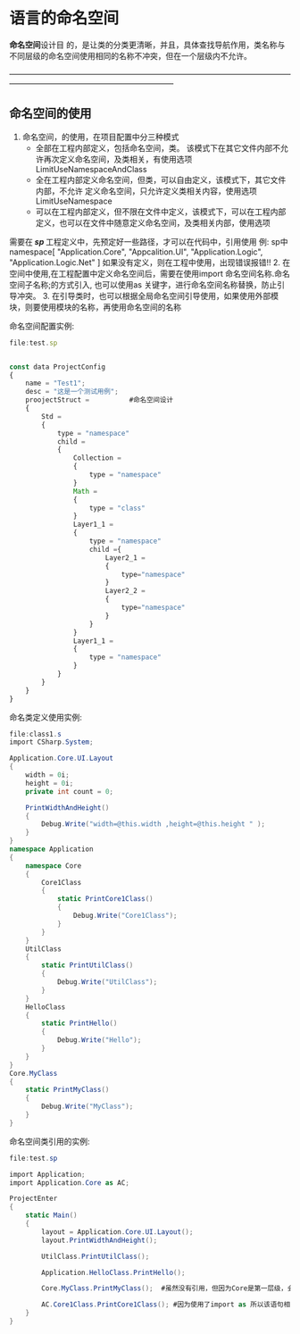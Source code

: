 # 语言的命名空间 
<b>命名空间</b>设计目 的，是让类的分类更清晰，并且，具体查找导航作用，类名称与不同层级的命名空间使用相同的名称不冲突，但在一个层级内不允许。

—————————————————————————————————————————————————————————

## 命名空间的使用
1. 命名空间，的使用，在项目配置中分三种模式
    - 全部在工程内部定义，包括命名空间，类。 该模式下在其它文件内部不允许再次定义命名空间，及类相关，有使用选项 LimitUseNamespaceAndClass
    - 全在工程内部定义命名空间，但类，可以自由定义，该模式下，其它文件内部，不允许 定义命名空间，只允许定义类相关内容，使用选项LimitUseNamespace
    - 可以在工程内部定义，但不限在文件中定义，该模式下，可以在工程内部定义，也可以在文件中随意定义命名空间，及类相关内部，使用选项

需要在<b><i> sp </b></i>工程定义中，先预定好一些路径，才可以在代码中，引用使用 例: sp中  namespace[ "Application.Core", "Appcalition.UI", "Application.Logic", "Application.Logic.Net" ] 如果没有定义，则在工程中使用，出现错误报错!!
2. 在空间中使用,在工程配置中定义命名空间后，需要在使用import 命名空间名称.命名空间子名称;的方式引入, 也可以使用as 关键字，进行命名空间名称替换，防止引导冲突。
3. 在引导类时，也可以根据全局命名空间引导使用，如果使用外部模块，则要使用模块的名称，再使用命名空间的名称

命名空间配置实例:
```javascript
file:test.sp


const data ProjectConfig
{
    name = "Test1";
    desc = "这是一个测试用例";    
    proojectStruct =          #命名空间设计
    {
        Std =
        {
            type = "namespace"
            child = 
            {
                Collection =
                {
                    type = "namespace"
                }
                Math =
                {
                    type = "class"
                }
                Layer1_1 =
                {
                    type = "namespace"
                    child ={
                        Layer2_1 =
                        {
                            type="namespace"
                        }
                        Layer2_2 =
                        {
                            type="namespace"
                        }
                    }
                }
                Layer1_1 =
                {
                    type = "namespace"
                }
            }
        } 
    }
}

```

命名类定义使用实例:
```csharp
file:class1.s
import CSharp.System;

Application.Core.UI.Layout
{
    width = 0i;
    height = 0i;
    private int count = 0;

    PrintWidthAndHeight()
    {
        Debug.Write("width=@this.width ,height=@this.height " );
    }
}
namespace Application
{
    namespace Core
    {
        Core1Class
        {            
            static PrintCore1Class()
            {
                Debug.Write("Core1Class");
            }
        }
    }
    UtilClass
    {
        static PrintUtilClass()
        {
            Debug.Write("UtilClass");
        }
    }
    HelloClass
    {
        static PrintHello()
        {
            Debug.Write("Hello");
        }
    }
}
Core.MyClass
{
    static PrintMyClass()
    {
        Debug.Write("MyClass");
    }
}

```

命名空间类引用的实例:
```csharp
file:test.sp

import Application;
import Application.Core as AC;

ProjectEnter
{
    static Main()
    {    
        layout = Application.Core.UI.Layout();
        layout.PrintWidthAndHeight();

        UtilClass.PrintUtilClass();

        Application.HelloClass.PrintHello();

        Core.MyClass.PrintMyClass();  #虽然没有引用，但因为Core是第一层级，会自动查找该命名空间

        AC.Core1Class.PrintCore1Class(); #因为使用了import as 所以该语句相当于 Application.Core.Core1Class.PrintCore1Class();
    }
}
```